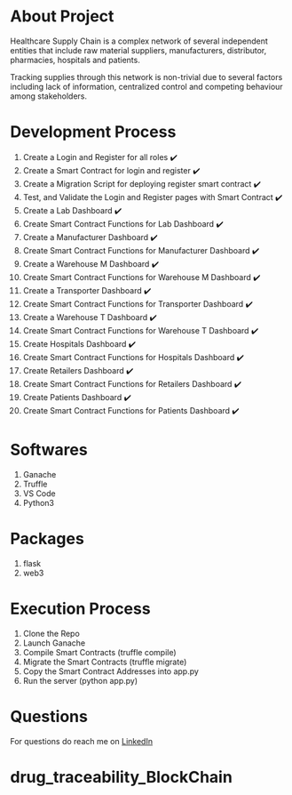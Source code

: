 # About Project

Healthcare Supply Chain is a complex network of several independent entities that include raw material suppliers, manufacturers, distributor, pharmacies, hospitals and patients. 

Tracking supplies through this network is non-trivial due to several factors including lack of information, centralized control and competing behaviour among stakeholders.

# Development Process

1. Create a Login and Register for all roles :heavy_check_mark:
2. Create a Smart Contract for login and register :heavy_check_mark:
3. Create a Migration Script for deploying register smart contract :heavy_check_mark:
4. Test, and Validate the Login and Register pages with Smart Contract :heavy_check_mark:
5. Create a Lab Dashboard :heavy_check_mark:
6. Create Smart Contract Functions for Lab Dashboard :heavy_check_mark:
7. Create a Manufacturer Dashboard :heavy_check_mark:
8. Create Smart Contract Functions for Manufacturer Dashboard :heavy_check_mark:
9. Create a Warehouse M Dashboard :heavy_check_mark:
10. Create Smart Contract Functions for Warehouse M Dashboard :heavy_check_mark:
11. Create a Transporter Dashboard :heavy_check_mark:
12. Create Smart Contract Functions for Transporter Dashboard :heavy_check_mark:
13. Create a Warehouse T Dashboard :heavy_check_mark:
14. Create Smart Contract Functions for Warehouse T Dashboard :heavy_check_mark:
15. Create Hospitals Dashboard :heavy_check_mark:
16. Create Smart Contract Functions for Hospitals Dashboard :heavy_check_mark:
17. Create Retailers Dashboard :heavy_check_mark:
18. Create Smart Contract Functions for Retailers Dashboard :heavy_check_mark:
19. Create Patients Dashboard :heavy_check_mark:
20. Create Smart Contract Functions for Patients Dashboard :heavy_check_mark:

# Softwares
1. Ganache
2. Truffle
3. VS Code
4. Python3

# Packages
1. flask
2. web3

# Execution Process
1. Clone the Repo
2. Launch Ganache
3. Compile Smart Contracts (truffle compile)
4. Migrate the Smart Contracts (truffle migrate)
5. Copy the Smart Contract Addresses into app.py
6. Run the server (python app.py)

# Questions
For questions do reach me on <a href="https://linkedin.com/in/shaik-samiyulla12">LinkedIn</a>
# drug_traceability_BlockChain
